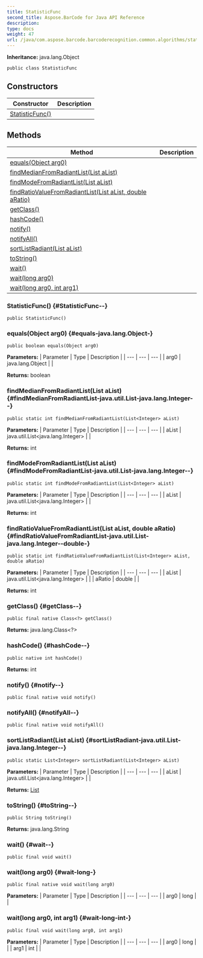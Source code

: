 ```yaml
---
title: StatisticFunc
second_title: Aspose.BarCode for Java API Reference
description: 
type: docs
weight: 47
url: /java/com.aspose.barcode.barcoderecognition.common.algorithms/statisticfunc/
---
```

**Inheritance:**
java.lang.Object
```
public class StatisticFunc
```
## Constructors

| Constructor | Description |
| --- | --- |
| [StatisticFunc()](#StatisticFunc--) |  |
## Methods

| Method | Description |
| --- | --- |
| [equals(Object arg0)](#equals-java.lang.Object-) |  |
| [findMedianFromRadiantList(List<Integer> aList)](#findMedianFromRadiantList-java.util.List-java.lang.Integer--) |  |
| [findModeFromRadiantList(List<Integer> aList)](#findModeFromRadiantList-java.util.List-java.lang.Integer--) |  |
| [findRatioValueFromRadiantList(List<Integer> aList, double aRatio)](#findRatioValueFromRadiantList-java.util.List-java.lang.Integer--double-) |  |
| [getClass()](#getClass--) |  |
| [hashCode()](#hashCode--) |  |
| [notify()](#notify--) |  |
| [notifyAll()](#notifyAll--) |  |
| [sortListRadiant(List<Integer> aList)](#sortListRadiant-java.util.List-java.lang.Integer--) |  |
| [toString()](#toString--) |  |
| [wait()](#wait--) |  |
| [wait(long arg0)](#wait-long-) |  |
| [wait(long arg0, int arg1)](#wait-long-int-) |  |
### StatisticFunc() {#StatisticFunc--}
```
public StatisticFunc()
```


### equals(Object arg0) {#equals-java.lang.Object-}
```
public boolean equals(Object arg0)
```




**Parameters:**
| Parameter | Type | Description |
| --- | --- | --- |
| arg0 | java.lang.Object |  |

**Returns:**
boolean
### findMedianFromRadiantList(List<Integer> aList) {#findMedianFromRadiantList-java.util.List-java.lang.Integer--}
```
public static int findMedianFromRadiantList(List<Integer> aList)
```




**Parameters:**
| Parameter | Type | Description |
| --- | --- | --- |
| aList | java.util.List<java.lang.Integer> |  |

**Returns:**
int
### findModeFromRadiantList(List<Integer> aList) {#findModeFromRadiantList-java.util.List-java.lang.Integer--}
```
public static int findModeFromRadiantList(List<Integer> aList)
```




**Parameters:**
| Parameter | Type | Description |
| --- | --- | --- |
| aList | java.util.List<java.lang.Integer> |  |

**Returns:**
int
### findRatioValueFromRadiantList(List<Integer> aList, double aRatio) {#findRatioValueFromRadiantList-java.util.List-java.lang.Integer--double-}
```
public static int findRatioValueFromRadiantList(List<Integer> aList, double aRatio)
```




**Parameters:**
| Parameter | Type | Description |
| --- | --- | --- |
| aList | java.util.List<java.lang.Integer> |  |
| aRatio | double |  |

**Returns:**
int
### getClass() {#getClass--}
```
public final native Class<?> getClass()
```




**Returns:**
java.lang.Class<?>
### hashCode() {#hashCode--}
```
public native int hashCode()
```




**Returns:**
int
### notify() {#notify--}
```
public final native void notify()
```




### notifyAll() {#notifyAll--}
```
public final native void notifyAll()
```




### sortListRadiant(List<Integer> aList) {#sortListRadiant-java.util.List-java.lang.Integer--}
```
public static List<Integer> sortListRadiant(List<Integer> aList)
```




**Parameters:**
| Parameter | Type | Description |
| --- | --- | --- |
| aList | java.util.List<java.lang.Integer> |  |

**Returns:**
[List](../../java.util/list)
### toString() {#toString--}
```
public String toString()
```




**Returns:**
java.lang.String
### wait() {#wait--}
```
public final void wait()
```




### wait(long arg0) {#wait-long-}
```
public final native void wait(long arg0)
```




**Parameters:**
| Parameter | Type | Description |
| --- | --- | --- |
| arg0 | long |  |

### wait(long arg0, int arg1) {#wait-long-int-}
```
public final void wait(long arg0, int arg1)
```




**Parameters:**
| Parameter | Type | Description |
| --- | --- | --- |
| arg0 | long |  |
| arg1 | int |  |

